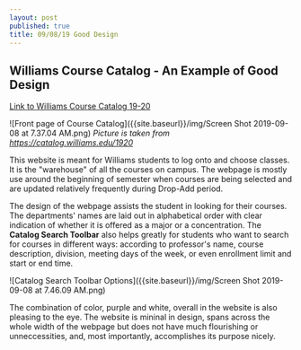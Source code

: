 ```yaml
---
layout: post
published: true
title: 09/08/19 Good Design
---
```

## Williams Course Catalog - An Example of Good Design

[Link to Williams Course Catalog 19-20](https://catalog.williams.edu/1920)

![Front page of Course Catalog]({{site.baseurl}}/img/Screen Shot 2019-09-08 at 7.37.04 AM.png)
_Picture is taken from https://catalog.williams.edu/1920_

 This website is meant for Williams students to log onto and choose classes. It is the "warehouse" of all the courses on campus. The webpage is mostly use around the beginning of semester when courses are being selected and are updated relatively frequently during Drop-Add period.
 
 The design of the webpage assists the student in looking for their courses. The departments' names are laid out in alphabetical order with clear indication of whether it is offered as a major or a concentration. The **Catalog Search Toolbar** also helps greatly for students who want to search for courses in different ways: according to professor's name, course description, division, meeting days of the week, or even enrollment limit and start or end time.
 
 ![Catalog Search Toolbar Options]({{site.baseurl}}/img/Screen Shot 2019-09-08 at 7.46.09 AM.png)
 
 The combination of color, purple and white, overall in the website is also pleasing to the eye. The website is mininal in design, spans across the whole width of the webpage but does not have much flourishing or unneccessities, and, most importantly, accomplishes its purpose nicely.
